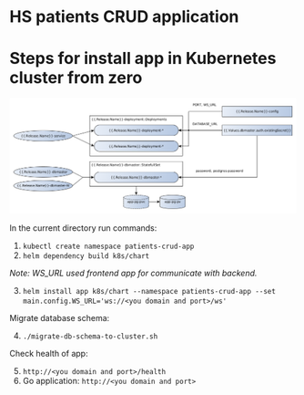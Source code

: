 # HS patients CRUD application

# Steps for install app in Kubernetes cluster from zero

![Application resources in cluster diagram](k8s/diag.png "Application resources in cluster diagram")

In the current directory run commands:

1. `kubectl create namespace patients-crud-app`
2. `helm dependency build k8s/chart`

*Note: WS_URL used frontend app for communicate with backend.*

3. `helm install app k8s/chart --namespace patients-crud-app --set main.config.WS_URL='ws://<you domain and port>/ws'`

Migrate database schema:

4. `./migrate-db-schema-to-cluster.sh`

Check health of app:

5. `http://<you domain and port>/health`
6. Go application: `http://<you domain and port>`
